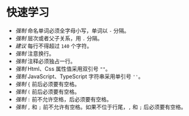 # 快速学习

* *强制* 命名单词必须全字母小写，单词以 `-` 分隔。
* *强制* 层次或者父子关系，用 `.` 分隔。
* *建议* 每行不得超过 `140` 个字符。
* *强制* 注意换行。
* *强制* 注释必须独占一行。
* *强制* Html、Css 属性值采用双引号 `""`。
* *强制* JavaScript、TypeScript 字符串采用单引号 `''`。
* *强制* `{` 前后必须要有空格。
* *强制* `(` 前后必须要有空格。
* *强制* `:` 前不允许空格，后必须要有空格。
* *强制* `,` 和 `;` 前不允许有空格。如果不位于行尾，`,` 和 `;` 后必须要有空格。